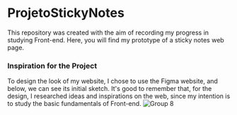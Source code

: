 # ProjetoStickyNotes
This repository was created with the aim of recording my progress in studying Front-end. Here, you will find my prototype of a sticky notes web page.

### Inspiration for the Project
To design the look of my website, I chose to use the Figma website, and below, we can see its initial sketch.
It's good to remember that, for the design, I researched ideas and inspirations on the web, since my intention is to study the basic fundamentals of Front-end.
![Group 8](https://github.com/user-attachments/assets/0fb38d32-76eb-4ad4-9fa7-a4535f96af9b)
